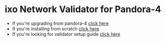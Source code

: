 # ixo Network Validator for Pandora-4

- If you're upgrading from pandora-4 [click here](./README_UPGRADE.md)
- If you're installing from scratch [click here](./README_INSTALL.md)
- If you're looking for validator setup guide [click here](./README_CONFIG.md)
